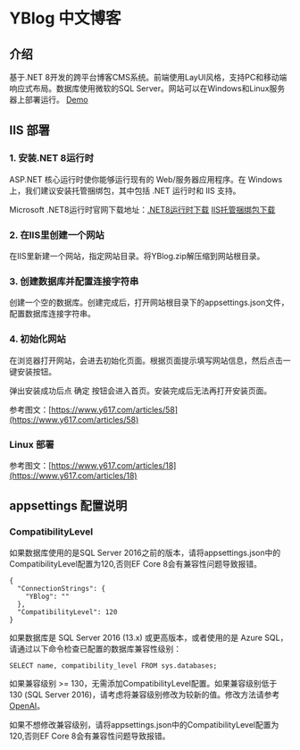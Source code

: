 # YBlog 中文博客
## 介绍
基于.NET 8开发的跨平台博客CMS系统。前端使用LayUI风格，支持PC和移动端响应式布局。数据库使用微软的SQL Server。网站可以在Windows和Linux服务器上部署运行。
[Demo](https://www.y617.com/)
## IIS 部署
### 1. 安装.NET 8运行时
ASP.NET 核心运行时使你能够运行现有的 Web/服务器应用程序。在 Windows 上，我们建议安装托管捆绑包，其中包括 .NET 运行时和 IIS 支持。

Microsoft .NET8运行时官网下载地址：[.NET8运行时下载](https://dotnet.microsoft.com/zh-cn/download/dotnet/8.0) [IIS托管捆绑包下载](https://dotnet.microsoft.com/zh-cn/download/dotnet/thank-you/runtime-aspnetcore-8.0.4-windows-hosting-bundle-installer)
### 2. 在IIS里创建一个网站
在IIS里新建一个网站，指定网站目录。将YBlog.zip解压缩到网站根目录。
### 3. 创建数据库并配置连接字符串
创建一个空的数据库。创建完成后，打开网站根目录下的appsettings.json文件，配置数据库连接字符串。
### 4. 初始化网站
在浏览器打开网站，会进去初始化页面。根据页面提示填写网站信息，然后点击一键安装按钮。

弹出安装成功后点 确定 按钮会进入首页。安装完成后无法再打开安装页面。

参考图文：[https://www.y617.com/articles/58](https://www.y617.com/articles/58)
### Linux 部署
参考图文：[https://www.y617.com/articles/18](https://www.y617.com/articles/18)
## appsettings 配置说明
### CompatibilityLevel
如果数据库使用的是SQL Server 2016之前的版本，请将appsettings.json中的CompatibilityLevel配置为120,否则EF Core 8会有兼容性问题导致报错。

```
{
  "ConnectionStrings": {
    "YBlog": ""
  },
  "CompatibilityLevel": 120
}
```

如果数据库是 SQL Server 2016 (13.x) 或更高版本，或者使用的是 Azure SQL，请通过以下命令检查已配置的数据库兼容性级别：

```
SELECT name, compatibility_level FROM sys.databases;
```

如果兼容级别 >= 130，无需添加CompatibilityLevel配置。如果兼容级别低于 130 (SQL Server 2016)，请考虑将兼容级别修改为较新的值。修改方法请参考 [OpenAI](https://learn.microsoft.com/zh-cn/sql/t-sql/statements/alter-database-transact-sql-compatibility-level?view=sql-server-ver16#best-practices-for-upgrading-database-compatibility-leve)。

如果不想修改兼容级别，请将appsettings.json中的CompatibilityLevel配置为120,否则EF Core 8会有兼容性问题导致报错。
